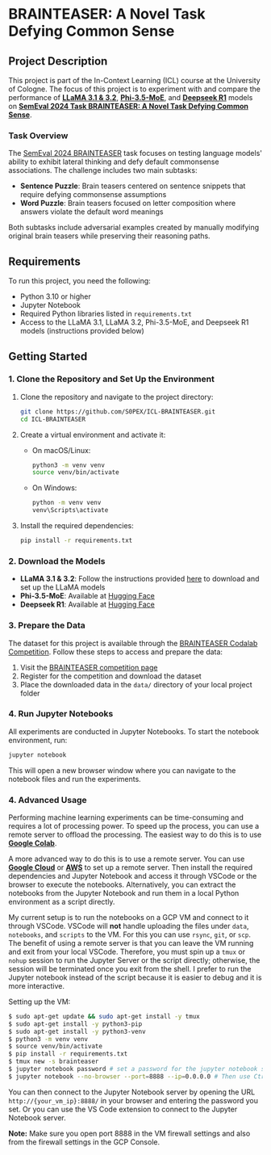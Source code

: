 # BRAINTEASER: A Novel Task Defying Common Sense

## Project Description

This project is part of the In-Context Learning (ICL) course at the University of Cologne. The focus of this project is to experiment with and compare the performance of [**LLaMA 3.1 & 3.2**](https://llama.meta.com/), [**Phi-3.5-MoE**](https://huggingface.co/microsoft/Phi-3.5-MoE-instruct), and [**Deepseek R1**](https://huggingface.co/deepseek-ai/DeepSeek-R1) models on [**SemEval 2024 Task BRAINTEASER: A Novel Task Defying Common Sense**](https://brainteasersem.github.io/).

### Task Overview

The [SemEval 2024 BRAINTEASER](https://brainteasersem.github.io/) task focuses on testing language models' ability to exhibit lateral thinking and defy default commonsense associations. The challenge includes two main subtasks:

- **Sentence Puzzle**: Brain teasers centered on sentence snippets that require defying commonsense assumptions
- **Word Puzzle**: Brain teasers focused on letter composition where answers violate the default word meanings

Both subtasks include adversarial examples created by manually modifying original brain teasers while preserving their reasoning paths.

## Requirements

To run this project, you need the following:

- Python 3.10 or higher
- Jupyter Notebook
- Required Python libraries listed in `requirements.txt`
- Access to the LLaMA 3.1, LLaMA 3.2, Phi-3.5-MoE, and Deepseek R1 models (instructions provided below)

## Getting Started

### 1. Clone the Repository and Set Up the Environment

1. Clone the repository and navigate to the project directory:

    ```bash
    git clone https://github.com/S0PEX/ICL-BRAINTEASER.git
    cd ICL-BRAINTEASER
    ```

2. Create a virtual environment and activate it:

    - On macOS/Linux:

      ```bash
      python3 -m venv venv
      source venv/bin/activate
      ```

    - On Windows:

      ```bash
      python -m venv venv
      venv\Scripts\activate
      ```

3. Install the required dependencies:

    ```bash
    pip install -r requirements.txt
    ```

### 2. Download the Models

- **LLaMA 3.1 & 3.2**: Follow the instructions provided [here](https://huggingface.co/meta-llama) to download and set up the LLaMA models
- **Phi-3.5-MoE**: Available at [Hugging Face](https://huggingface.co/microsoft/Phi-3.5-MoE-instruct)
- **Deepseek R1**: Available at [Hugging Face](https://huggingface.co/deepseek-ai/DeepSeek-R1)

### 3. Prepare the Data

The dataset for this project is available through the [BRAINTEASER Codalab Competition](https://brainteasersem.github.io/). Follow these steps to access and prepare the data:

1. Visit the [BRAINTEASER competition page](https://brainteasersem.github.io/#data)
2. Register for the competition and download the dataset
3. Place the downloaded data in the `data/` directory of your local project folder

### 4. Run Jupyter Notebooks

All experiments are conducted in Jupyter Notebooks. To start the notebook environment, run:

```bash
jupyter notebook
```

This will open a new browser window where you can navigate to the notebook files and run the experiments.

### 4. Advanced Usage

Performing machine learning experiments can be time-consuming and requires a lot of processing power. To speed up the process, you can use a remote server to offload the processing. The easiest way to do this is to use [**Google Colab**](https://colab.research.google.com/).

A more advanced way to do this is to use a remote server. You can use [**Google Cloud**](https://cloud.google.com/) or [**AWS**](https://aws.amazon.com/) to set up a remote server. Then install the required dependencies and Jupyter Notebook and access it through VSCode or the browser to execute the notebooks. Alternatively, you can extract the notebooks from the Jupyter Notebook and run them in a local Python environment as a script directly.

My current setup is to run the notebooks on a GCP VM and connect to it through VSCode. VSCode will **not** handle uploading the files under `data`, `notebooks`, and `scripts` to the VM. For this you can use `rsync`, `git`, or `scp`. The benefit of using a remote server is that you can leave the VM running and exit from your local VSCode. Therefore, you must spin up a `tmux` or `nohup` session to run the Jupyter Server or the script directly; otherwise, the session will be terminated once you exit from the shell. I prefer to run the Jupyter notebook instead of the script because it is easier to debug and it is more interactive.

Setting up the VM:

```bash
$ sudo apt-get update && sudo apt-get install -y tmux
$ sudo apt-get install -y python3-pip
$ sudo apt-get install -y python3-venv
$ python3 -m venv venv
$ source venv/bin/activate
$ pip install -r requirements.txt
$ tmux new -s brainteaser
$ jupyter notebook password # set a password for the jupyter notebook server
$ jupyter notebook --no-browser --port=8888 --ip=0.0.0.0 # Then use Ctrl+B, D to detach from the session
```

You can then connect to the Jupyter Notebook server by opening the URL `http://{your_vm_ip}:8888/` in your browser and entering the password you set. Or you can use the VS Code extension to connect to the Jupyter Notebook server.

**Note:** Make sure you open port 8888 in the VM firewall settings and also from the firewall settings in the GCP Console.
